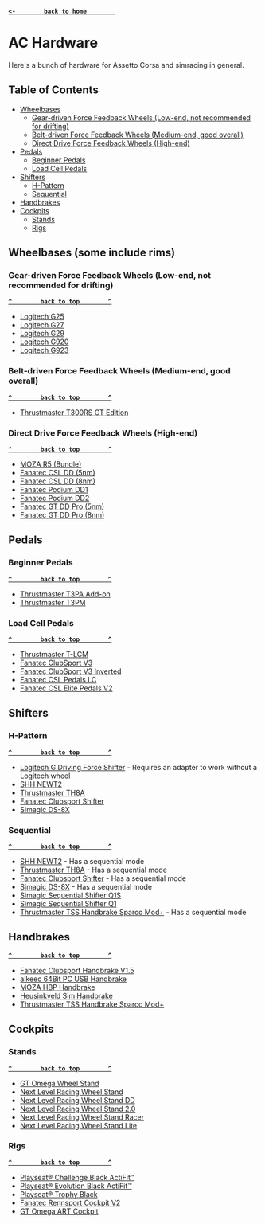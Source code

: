 **[`<-        back to home        `](README.md)**
# AC Hardware
Here's a bunch of hardware for Assetto Corsa and simracing in general.

## Table of Contents
- [Wheelbases](#wheelbases-some-include-rims)
  - [Gear-driven Force Feedback Wheels (Low-end, not recommended for drifting)](#gear-driven-force-feedback-wheels-low-end-not-recommended-for-drifting)
  - [Belt-driven Force Feedback Wheels (Medium-end, good overall)](#belt-driven-force-feedback-wheels-medium-end-good-overall)
  - [Direct Drive Force Feedback Wheels (High-end)](#direct-drive-force-feedback-wheels-high-end)
- [Pedals](#pedals)
  - [Beginner Pedals](#beginner-pedals)
  - [Load Cell Pedals](#load-cell-pedals)
- [Shifters](#shifters)
  - [H-Pattern](#h-pattern)
  - [Sequential](#sequential)
- [Handbrakes](#handbrakes)
- [Cockpits](#cockpits)
  - [Stands](#stands)
  - [Rigs](#rigs)

## Wheelbases (some include rims)
### Gear-driven Force Feedback Wheels (Low-end, not recommended for drifting)
**[`^        back to top        ^`](#ac-hardware)**
- [Logitech G25](https://www.logitechg.com/en-us/products/driving/g25-racing-wheel.html)
- [Logitech G27](https://www.logitechg.com/en-us/products/driving/g27-racing-wheel.html)
- [Logitech G29](https://www.logitechg.com/en-us/products/driving/g29-driving-force-racing-wheel.html)
- [Logitech G920](https://www.logitechg.com/en-us/products/driving/g920-driving-force.html)
- [Logitech G923](https://www.logitechg.com/en-us/products/driving/g923-trueforce-sim-racing-wheel.html)
### Belt-driven Force Feedback Wheels (Medium-end, good overall)
**[`^        back to top        ^`](#ac-hardware)**
- [Thrustmaster T300RS GT Edition](https://www.thrustmaster.com/en-us/products/t300rs-gt-edition/)
### Direct Drive Force Feedback Wheels (High-end)
**[`^        back to top        ^`](#ac-hardware)**
- [MOZA R5 (Bundle)](https://mozaracing.com/product/r5-bundle)
- [Fanatec CSL DD (5nm)](https://fanatec.com/eu-en/racing-wheels-direct-drive-bases/direct-drive-bases/csl-dd-5-nm)
- [Fanatec CSL DD (8nm)](https://fanatec.com/eu-en/racing-wheels-direct-drive-bases/racing-wheels/csl-dd-8-nm)
- [Fanatec Podium DD1](https://fanatec.com/eu-en/racing-wheels-direct-drive-bases/direct-drive-bases/podium-wheel-base-dd1)
- [Fanatec Podium DD2](https://fanatec.com/eu-en/racing-wheels-direct-drive-bases/direct-drive-bases/podium-wheel-base-dd2)
- [Fanatec GT DD Pro (5nm)](https://fanatec.com/eu-en/racing-wheels-direct-drive-bases/racing-wheels/gran-turismo-dd-pro-5-nm)
- [Fanatec GT DD Pro (8nm)](https://fanatec.com/eu-en/racing-wheels-direct-drive-bases/racing-wheels/gran-turismo-dd-pro-8-nm)

## Pedals
### Beginner Pedals
**[`^        back to top        ^`](#ac-hardware)**
- [Thrustmaster T3PA Add-on](https://www.thrustmaster.com/en-us/products/t3pa-add-on)
- [Thrustmaster T3PM](https://www.thrustmaster.com/en-us/products/t3pm/)
### Load Cell Pedals
**[`^        back to top        ^`](#ac-hardware)**
- [Thrustmaster T-LCM](https://www.thrustmaster.com/en-us/products/t-lcm-pedals)
- [Fanatec ClubSport V3](https://fanatec.com/eu-en/pedals/clubsport-pedals-v3)
- [Fanatec ClubSport V3 Inverted](https://fanatec.com/eu-en/pedals/clubsport-pedals-v3-inverted)
- [Fanatec CSL Pedals LC](https://fanatec.com/eu-en/pedals/csl-pedals-lc)
- [Fanatec CSL Elite Pedals V2](https://fanatec.com/eu-en/pedals/csl-elite-pedals-v2)
## Shifters
### H-Pattern
**[`^        back to top        ^`](#ac-hardware)**
- [Logitech G Driving Force Shifter](https://www.logitechg.com/en-us/products/driving/driving-force-shifter.html) - Requires an adapter to work without a Logitech wheel
- [SHH NEWT2](https://www.shiftershh.com/en/black/47-1298-newt.html)
- [Thrustmaster TH8A](https://www.thrustmaster.com/en-us/products/th8a-shifter-add-on/)
- [Fanatec Clubsport Shifter](https://fanatec.com/eu-en/shifters-others/clubsport-shifter-sq-v-1.5)
- [Simagic DS-8X](https://en.simagic.com/product/60)
### Sequential
**[`^        back to top        ^`](#ac-hardware)**
- [SHH NEWT2](https://www.shiftershh.com/en/black/47-1298-newt.html) - Has a sequential mode
- [Thrustmaster TH8A](https://www.thrustmaster.com/en-us/products/th8a-shifter-add-on/) - Has a sequential mode
- [Fanatec Clubsport Shifter](https://fanatec.com/eu-en/shifters-others/clubsport-shifter-sq-v-1.5) - Has a sequential mode
- [Simagic DS-8X](https://en.simagic.com/product/60) - Has a sequential mode
- [Simagic Sequential Shifter Q1S](https://en.simagic.com/product/20)
- [Simagic Sequential Shifter Q1](https://en.simagic.com/product/19)
- [Thrustmaster TSS Handbrake Sparco Mod+](https://www.thrustmaster.com/en-us/products/tss-handbrake-sparco-mod/) - Has a sequential mode
## Handbrakes
**[`^        back to top        ^`](#ac-hardware)**
- [Fanatec Clubsport Handbrake V1.5](https://fanatec.com/eu-en/shifters-others/clubsport-handbrake-v1.5)
- [aikeec 64Bit PC USB Handbrake](https://www.amazon.co.uk/dp/B07V79MXF2)
- [MOZA HBP Handbrake](https://mozaracing.com/product/moza-hbp-handbrake)
- [Heusinkveld Sim Handbrake](https://heusinkveld.com/shop/shifters-handbrakes/new-sim-handbrake/)
- [Thrustmaster TSS Handbrake Sparco Mod+](https://www.thrustmaster.com/en-us/products/tss-handbrake-sparco-mod/)
## Cockpits
### Stands
**[`^        back to top        ^`](#ac-hardware)**
- [GT Omega Wheel Stand](https://www.gtomega.com/products/apex-steering-wheel-stand)
- [Next Level Racing Wheel Stand](https://nextlevelracing.com/products/next-level-racing-wheel-stand/)
- [Next Level Racing Wheel Stand DD](https://nextlevelracing.com/products/next-level-racing-wheel-stand-dd-for-direct-drive-wheels/)
- [Next Level Racing Wheel Stand 2.0](https://nextlevelracing.com/products/racing-wheel-stand-2-0/)
- [Next Level Racing Wheel Stand Racer](https://nextlevelracing.com/products/next-level-racing-wheel-stand-racer/)
- [Next Level Racing Wheel Stand Lite](https://nextlevelracing.com/products/wheel-stand-lite/)
### Rigs
**[`^        back to top        ^`](#ac-hardware)**
- [Playseat® Challenge Black ActiFit™](https://www.playseatstore.com/product/playseat-challenge-black-actifit)
- [Playseat® Evolution Black ActiFit™](https://www.playseatstore.com/product/playseat-evolution-black-actifit)
- [Playseat® Trophy Black](https://www.playseatstore.com/product/playseat-trophy)
- [Fanatec Rennsport Cockpit V2](https://fanatec.com/eu-en/cockpits-mounting/rennsport-cockpit-v2)
- [GT Omega ART Cockpit](https://www.gtomega.co.uk/products/art-racing-cockpit)